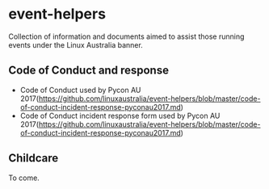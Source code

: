 # event-helpers
Collection of information and documents aimed to assist those running events under the Linux Australia banner.

## Code of Conduct and response

* Code of Conduct used by Pycon AU 2017(https://github.com/linuxaustralia/event-helpers/blob/master/code-of-conduct-incident-response-pyconau2017.md)
* Code of Conduct incident response form used by Pycon AU 2017(https://github.com/linuxaustralia/event-helpers/blob/master/code-of-conduct-incident-response-pyconau2017.md)

## Childcare

To come.
